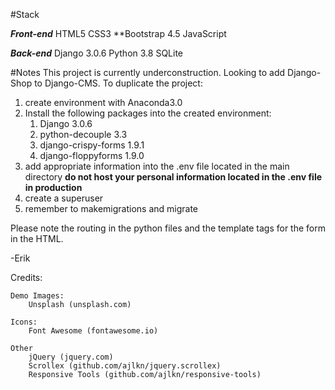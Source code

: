 #Stack 

***Front-end***
HTML5
CSS3
  **Bootstrap 4.5
JavaScript

***Back-end***
Django 3.0.6
Python 3.8
SQLite


#Notes
This project is currently underconstruction.  Looking to add Django-Shop to Django-CMS.  To duplicate the project:

1.  create environment with Anaconda3.0
2.  Install the following packages into the created environment:
	1) Django 3.0.6
	2) python-decouple 3.3
	3) django-crispy-forms 1.9.1
	4) django-floppyforms 1.9.0
3. add appropriate information into the .env file located in the main directory
**do not host your personal information located in the .env file in production**
4.  create a superuser
5.  remember to makemigrations and migrate


Please note the routing in the python files
and the template tags for the form in the HTML.

-Erik


Credits:

	Demo Images:
		Unsplash (unsplash.com)

	Icons:
		Font Awesome (fontawesome.io)

	Other
		jQuery (jquery.com)
		Scrollex (github.com/ajlkn/jquery.scrollex)
		Responsive Tools (github.com/ajlkn/responsive-tools)
